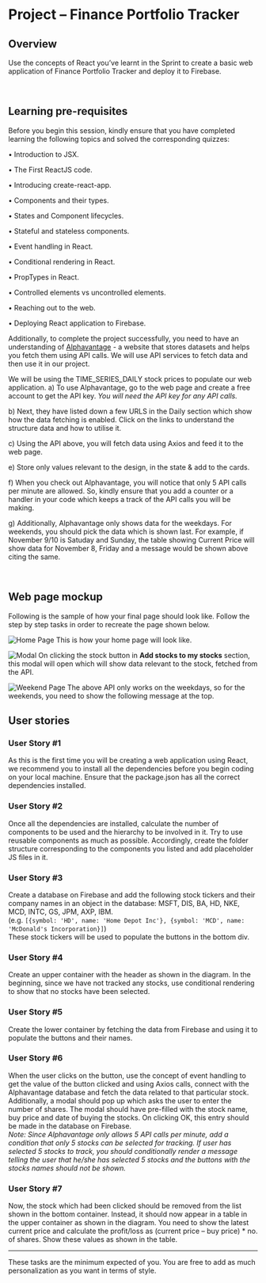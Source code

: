 # **Project – Finance Portfolio Tracker**

## Overview

Use the concepts of React you’ve learnt in the Sprint to create a basic web application of Finance Portfolio Tracker and deploy it to Firebase.

<br />

## Learning pre-requisites

Before you begin this session, kindly ensure that you have completed learning the following topics and solved the corresponding quizzes:

•	Introduction to JSX.

•	The First ReactJS code.

•	Introducing create-react-app.

•	Components and their types.

•	States and Component lifecycles.

•	Stateful and stateless components.

•	Event handling in React.

•	Conditional rendering in React.

•	PropTypes in React.

•	Controlled elements vs uncontrolled elements.

•	Reaching out to the web.

•	Deploying React application to Firebase.

Additionally, to complete the project successfully, you need to have an understanding of [Alphavantage](https://www.alphavantage.co/documentation/#daily) - a website that stores datasets and helps you fetch them using API calls. We will use API services to fetch data and then use it in our project.

We will be using the TIME_SERIES_DAILY stock prices to populate our web application. 
a)	To use Alphavantage, go to the web page and create a free account to get the API key. *_You will need the API key for any API calls._*

b)	Next, they have listed down a few URLS in the Daily section which show how the data fetching is enabled. Click on the links to understand the structure data and how to utilise it.

c)	Using the API above, you will fetch data using Axios and feed it to the web page.

e)	Store only values relevant to the design, in the state & add to the cards.

f) When you check out Alphavantage, you will notice that only 5 API calls per minute are allowed. So, kindly ensure that you add a counter or a handler in your code which keeps a track of the API calls you will be making.

g) Additionally, Alphavantage only shows data for the weekdays. For weekends, you should pick the data which is shown last. For example, if November 9/10 is Satuday and Sunday, the table showing Current Price will show data for November 8, Friday and a message would be shown above citing the same.

<br />

## Web page mockup

Following is the sample of how your final page should look like. Follow the step by step tasks in order to recreate the page shown below.

![Home Page](Finance&#32;Portfolio&#32;Tracker&#32;-&#32;Home&#32;Page.png)
This is how your home page will look like.

![Modal](Finance&#32;Portfolio&#32;Tracker&#32;-&#32;Add&#32;stock.png)
On clicking the stock button in **Add stocks to my stocks** section, this modal will open which will show data relevant to the stock, fetched from the API.

![Weekend Page](Finance&#32;Portfolio&#32;Tracker&#32;-&#32;Weekend&#32;Page.png)
The above API only works on the weekdays, so for the weekends, you need to show the following message at the top.

## User stories

### User Story #1

As this is the first time you will be creating a web application using React, we recommend you to install all the dependencies before you begin coding on your local machine. Ensure that the package.json has all the correct dependencies installed.


### User Story #2

Once all the dependencies are installed, calculate the number of components to be used and the hierarchy to be involved in it. Try to use reusable components as much as possible. Accordingly, create the folder structure corresponding to the components you listed and add placeholder JS files in it.


### User Story #3

Create a database on Firebase and add the following stock tickers and their company names in an object in the database: MSFT, DIS, BA, HD, NKE, MCD, INTC, GS, JPM, AXP, IBM. <br />
(e.g. ```[{symbol: 'HD', name: 'Home Depot Inc'}, {symbol: 'MCD', name: 'McDonald's Incorporation}]```) <br />
These stock tickers will be used to populate the buttons in the bottom div. 


### User Story #4

Create an upper container with the header as shown in the diagram. In the beginning, since we have not tracked any stocks, use conditional rendering to show that no stocks have been selected.

### User Story #5

Create the lower container by fetching the data from Firebase and using it to populate the buttons and their names.


### User Story #6

When the user clicks on the button, use the concept of event handling to get the value of the button clicked and using Axios calls, connect with the Alphavantage database and fetch the data related to that particular stock. Additionally, a modal should pop up which asks the user to enter the number of shares. The modal should have pre-filled with the stock name, buy price and date of buying the stocks. On clicking OK, this entry should be made in the database on Firebase. <br />
*Note: Since Alphavantage only allows 5 API calls per minute, add a condition that only 5 stocks can be selected for tracking. If user has selected 5 stocks to track, you should conditionally render a message telling the user that he/she has selected 5 stocks and the buttons with the stocks names should not be shown.*


### User Story #7

Now, the stock which had been clicked should be removed from the list shown in the bottom container. Instead, it should now appear in a table in the upper container as shown in the diagram. You need to show the latest current price and calculate the profit/loss as (current price – buy price) * no. of shares. Show these values as shown in the table.



<hr />

These tasks are the minimum expected of you. You are free to add as much personalization as you want in terms of style.




